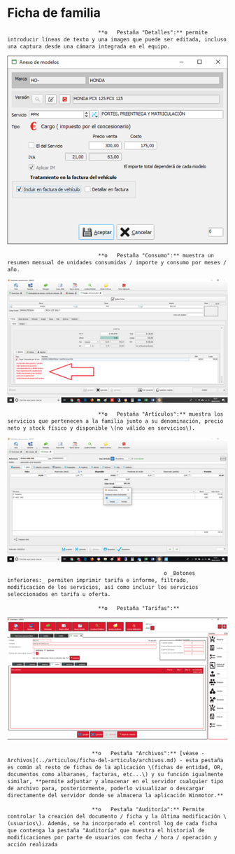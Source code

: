 # Ficha de familia

                                 **o   Pestaña "Detalles":** permite introducir líneas de texto y una imagen que puede ser editada, incluso una captura desde una cámara integrada en el equipo.

![](../../../.gitbook/assets/image%20%28111%29.png)

                                 **o   Pestaña "Consumo":** muestra un resumen mensual de unidades consumidas / importe y consumo por meses / año.

![](../../../.gitbook/assets/image%20%28277%29.png)

                                 **o   Pestaña "Artículos":** muestra los servicios que pertenecen a la familia junto a su denominación, precio neto y stock físico y disponible \(no válido en servicios\).

![](../../../.gitbook/assets/image%20%28266%29.png)

                                                      o _Botones inferiores:_ permiten imprimir tarifa e informe, filtrado, modificación de los servicios, así como incluir los servicios seleccionados en tarifa u oferta.

                                 **o   Pestaña "Tarifas":** 

![](../../../.gitbook/assets/image%20%28377%29.png)

                               **o   Pestaña "Archivos":** [véase - Archivos](../articulos/ficha-del-articulo/archivos.md) - esta pestaña es común al resto de fichas de la aplicación \(fichas de entidad, OR, documentos como albaranes, facturas, etc...\) y su función igualmente similar, **permite adjuntar y almacenar en el servidor cualquier tipo de archivo para, posteriormente, poderlo visualizar o descargar directamente del servidor donde se almacena la aplicación Winmotor.**

                               **o   Pestaña "Auditoría":** Permite controlar la creación del documento / ficha y la última modificación \(usuarios\). Además, se ha incorporado el control log de cada ficha que contenga la pestaña "Auditoría" que muestra el historial de modificaciones por parte de usuarios con fecha / hora / operación y acción realizada



